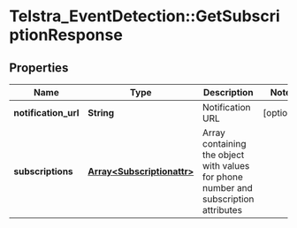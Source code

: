 # Telstra_EventDetection::GetSubscriptionResponse

## Properties
Name | Type | Description | Notes
------------ | ------------- | ------------- | -------------
**notification_url** | **String** | Notification URL | [optional] 
**subscriptions** | [**Array&lt;Subscriptionattr&gt;**](Subscriptionattr.md) | Array containing the object with values for phone number and subscription attributes | 


